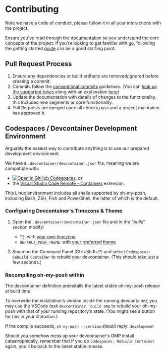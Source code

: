 # Contributing

Note we have a code of conduct, please follow it in all your interactions with
the project.

Ensure you've read through the [documentation][docs] so you understand the core
concepts of the project. If you're looking to get familiar with go, following
the getting started [guide][guide] can be a good starting point.

## Pull Request Process

1. Ensure any dependencies or build artifacts are removed/ignored before
   creating a commit.
2. Commits follow the [conventional commits][cc] guidelines. (You can [look up
   the supported _types_][cc-types] along with an explanation [here][cc-types])
3. Update the documentation with details of changes to the functionality, this
   includes new segments or core functionality.
4. Pull Requests are merged once all checks pass and a project maintainer has
   approved it.

## Codespaces / Devcontainer Development Environment

Arguably the easiest way to contribute anything is to use our prepared
development environment.

We have a `.devcontainer/devcontainer.json` file, meaning we are compatible
with:

-   [![Open in GitHub Codespaces][codespaces-badge]][codespaces-link], or
-   the [Visual Studio Code Remote - Containers][devcontainer-ext] extension.

This Linux environment includes all shells supported by oh-my-posh, including
Bash, ZSH, Fish and PowerShell, the latter of which is the default.

### Configuring Devcontainer's Timezone & Theme

1. Open the `.devcontainer/devcontainer.json` file and in the "_build_" section
   modify:

    - `TZ`: with [your own timezone][timezones]
    - `DEFAULT_POSH_THEME`: with [your preferred theme][themes]

2. Summon the Command Panel (Ctrl+Shift+P) and select
   `Codespaces: Rebuild Container` to rebuild your devcontainer. (This should
   take just a few seconds.)

### Recompiling oh-my-posh within

The devcontainer definition preinstalls the latest stable oh-my-posh release at
build time.

To overwrite the installation's version inside the running devcontainer, you may
use the VSCode _task_ `devcontainer: build omp` to rebuild your oh-my-posh with
that of your running repository's state. (You might see a button for this in
your statusbar.)

If the compile succeeds, `oh-my-posh --version` should reply: `development`

Should you somehow mess up your devcontainer's OMP install catastrophically,
remember that if you do `Codespaces: Rebuild Container` again, you'll be back to
the latest stable release.

[docs]: https://ohmyposh.dev/docs
[guide]: https://ohmyposh.dev/docs/contributing/started
[cc]: https://www.conventionalcommits.org/en/v1.0.0/#summary
[cc-types]:
	https://github.com/JanDeDobbeleer/oh-my-posh/blob/main/.commitlintrc.yml#L23-L33
[codespaces-badge]: https://github.com/codespaces/badge.svg
[codespaces-link]:
	https://github.com/codespaces/new?hide_repo_select=true&ref=main&repo=175405157
[devcontainer-ext]:
	https://marketplace.visualstudio.com/items?itemName=ms-vscode-remote.remote-containers
[timezones]: https://en.wikipedia.org/wiki/List_of_tz_database_time_zones
[themes]: https://ohmyposh.dev/docs/themes
